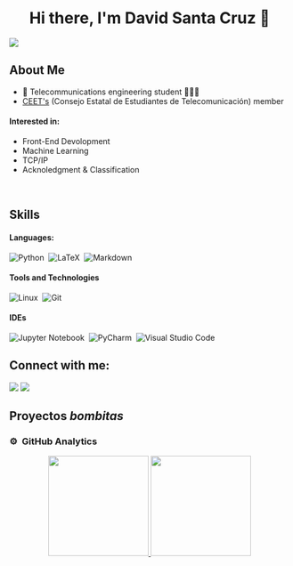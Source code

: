 <div align="center">
<h1 align="center">Hi there, I'm David Santa Cruz 👋</h1>
</div>
<img src="https://www.swg.com/can/wp-content/uploads/sites/38/2014/09/Integration-Landing-page-banner.jpg">

## About Me

- 📖 Telecommunications engineering student ​👨🏼‍🎓​
- <a href="https://aristi.dev">CEET's</a> (Consejo Estatal de Estudiantes de Telecomunicación) member 
  
#### Interested in:
- Front-End Devolopment
- Machine Learning
- TCP/IP
- Acknoledgment & Classification
<br>

## Skills

#### Languages:

![Python](https://img.shields.io/badge/Python-3776AB?style=for-the-badge&logo=python&logoColor=white)&nbsp;
![LaTeX](https://img.shields.io/badge/latex-%23008080.svg?style=for-the-badge&logo=latex&logoColor=white)&nbsp;
![Markdown](https://img.shields.io/badge/markdown-%23000000.svg?style=for-the-badge&logo=markdown&logoColor=white)

#### Tools and Technologies

![Linux](https://img.shields.io/badge/Linux-FCC624?style=for-the-badge&logo=linux&logoColor=black)&nbsp;
![Git](https://img.shields.io/badge/GIT-E44C30?style=for-the-badge&logo=git&logoColor=white)&nbsp;

#### IDEs

![Jupyter Notebook](https://img.shields.io/badge/jupyter-%23FA0F00.svg?style=for-the-badge&logo=jupyter&logoColor=white)&nbsp;
![PyCharm](https://img.shields.io/badge/pycharm-143?style=for-the-badge&logo=pycharm&logoColor=black&color=black&labelColor=green)&nbsp;
![Visual Studio Code](https://img.shields.io/badge/Visual%20Studio%20Code-0078d7.svg?style=for-the-badge&logo=visual-studio-code&logoColor=white)&nbsp;

## Connect with me:

<p align = "center">

<!-- [<img src ="https://img.shields.io/badge/website-%23.svg?&style=for-the-badge&logo=www&logoColor=white%22&color=black">](https://miWEB) -->
[<img src="https://img.shields.io/badge/linkedin-%2312100E.svg?&style=for-the-badge&logo=linkedin&logoColor=white&color=black" />](https://www.linkedin.com/in/david-santa-cruz-del-moral)
[<img src="https://img.shields.io/badge/instagram-%2312100E.svg?&style=for-the-badge&logo=instagram&logoColor=white&color=black" />](https://instagram.com/davidsntcz)
</p>

## Proyectos *bombitas*


### ⚙️ &nbsp;GitHub Analytics

<p align="center">
<a href="https://github.com/dsanta2021">
  <img height="180em" src="https://github-readme-stats-eight-theta.vercel.app/api?username=dsanta2021&show_icons=true&theme=algolia&include_all_commits=true&count_private=true"/>
  <img height="180em" src="https://github-readme-stats-eight-theta.vercel.app/api/top-langs/?username=dsanta2021&layout=compact&langs_count=8&theme=algolia"/>
</a>
</p>
